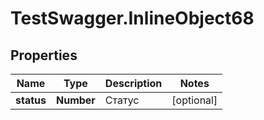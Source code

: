 # TestSwagger.InlineObject68

## Properties

Name | Type | Description | Notes
------------ | ------------- | ------------- | -------------
**status** | **Number** | Статус | [optional] 


